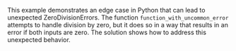 This example demonstrates an edge case in Python that can lead to unexpected ZeroDivisionErrors. The function `function_with_uncommon_error` attempts to handle division by zero, but it does so in a way that results in an error if both inputs are zero.  The solution shows how to address this unexpected behavior.